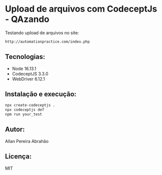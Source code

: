 # Upload de arquivos com CodeceptJs - QAzando

Testando upload de arquivos no site:
```bash
http://automationpractice.com/index.php
```
## Tecnologias:

- Node 16.13.1
- CodeceptJS 3.3.0
- WebDriver 6.12.1

## Instalação e execução:

```bash
npx create-codeceptjs .
npx codeceptjs def
npm run your_test
```

## Autor:

Allan Pereira Abrahão

## Licença:

MIT